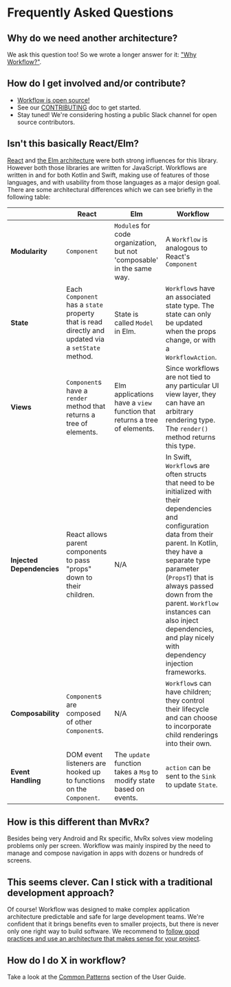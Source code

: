 # Frequently Asked Questions

## Why do we need another architecture?

We ask this question too! So we wrote a longer answer for it: ["Why Workflow?"](https://square.github.io/workflow/userguide/whyworkflow).

## How do I get involved and/or contribute?

- [Workflow is open source!](https://github.com/square/workflow)
- See our [CONTRIBUTING](https://github.com/square/workflow/blob/main/CONTRIBUTING.md) doc to get
  started.
- Stay tuned! We're considering hosting a public Slack channel for open source contributors.

## Isn't this basically React/Elm?

[React](https://reactjs.org/) and [the Elm architecture](https://guide.elm-lang.org/architecture/)
were both strong influences for this library. However both those libraries are written for
JavaScript. Workflows are written in and for both Kotlin and Swift, making use of features of those
languages, and with usability from those languages as a major design goal. There are some
architectural differences which we can see briefly in the following table:

|  | React | Elm | Workflow |
|---|---|---|---|
| **Modularity** | `Component` | `Module`s for code organization, but not 'composable' in the same way. | A `Workflow` is analogous to React's `Component` |
| **State** | Each `Component` has a `state` property that is read directly and updated via a `setState` method. | State is called `Model` in Elm. | `Workflow`s have an associated state type. The state can only be updated when the props change, or with a `WorkflowAction`. |
| **Views** | `Component`s have a `render` method that returns a tree of elements. | Elm applications have a `view` function that returns a tree of elements. | Since workflows are not tied to any particular UI view layer, they can have an arbitrary rendering type. The `render()` method returns this type. |
| **Injected Dependencies** | React allows parent components to pass "props" down to their children. | N/A | In Swift, `Workflow`s are often structs that need to be initialized with their dependencies and configuration data from their parent. In Kotlin, they have a separate type parameter (`PropsT`) that is always passed down from the parent. `Workflow` instances can also inject dependencies, and play nicely with dependency injection frameworks. |
| **Composability** | `Component`s are composed of other `Component`s. | N/A | `Workflow`s can have children; they control their lifecycle and can choose to incorporate child renderings into their own. |
| **Event Handling** | DOM event listeners are hooked up to functions on the `Component`. | The `update` function takes a `Msg` to modify state based on events. | `action` can be sent to the `Sink` to update `State`. |

## How is this different than MvRx?

Besides being very Android and Rx specific, MvRx solves view modeling problems only
per screen. Workflow was mainly inspired by the need to manage and compose
navigation in apps with dozens or hundreds of screens.

## This seems clever. Can I stick with a traditional development approach?

Of course! Workflow was designed to make complex application architecture predictable and safe for
large development teams. We're confident that it brings benefits even to smaller projects, but there
is never only one right way to build software. We recommend to [follow good practices and use an
architecture that makes sense for your project](https://www.thoughtworks.com/insights/blog/write-quality-mobile-apps-any-architecture).

## How do I do X in workflow?

Take a look at the [Common Patterns](https://square.github.io/workflow/userguide/common-patterns/) section of the User Guide.
